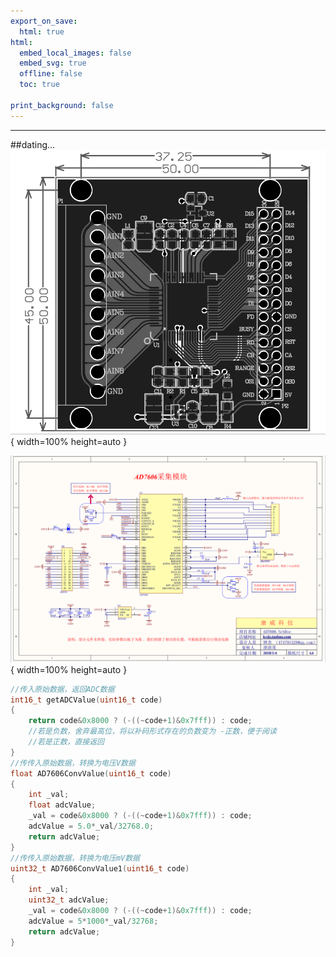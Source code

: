 ```yaml
---
export_on_save:
  html: true
html:
  embed_local_images: false
  embed_svg: true
  offline: false
  toc: true

print_background: false
---
```

***
##dating...
![Alt text](pcb1.png){ width=100% height=auto }

![Alt text](pcb2.png){ width=100% height=auto }
```c
//传入原始数据，返回ADC数据
int16_t getADCValue(uint16_t code)
{
    return code&0x8000 ? (-((~code+1)&0x7fff)) : code;
    //若是负数，舍弃最高位，将以补码形式存在的负数变为 -正数，便于阅读
    //若是正数，直接返回
}
//传传入原始数据，转换为电压V数据
float AD7606ConvValue(uint16_t code)
{
    int _val;
    float adcValue;
    _val = code&0x8000 ? (-((~code+1)&0x7fff)) : code;
    adcValue = 5.0*_val/32768.0;
    return adcValue;
}
//传传入原始数据，转换为电压mV数据
uint32_t AD7606ConvValue1(uint16_t code)
{
    int _val;
    uint32_t adcValue;
    _val = code&0x8000 ? (-((~code+1)&0x7fff)) : code;
    adcValue = 5*1000*_val/32768;
    return adcValue;
}

```
